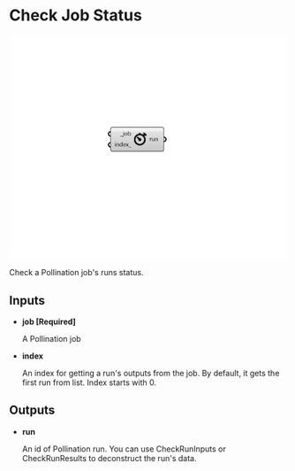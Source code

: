 # Check Job Status

![](../../.gitbook/assets/Check_Job_Status.png)

Check a Pollination job's runs status.

## Inputs

* **job \[Required\]**

  A Pollination job 

* **index**

  An index for getting a run's outputs from the job. By default, it gets the first run from list. Index starts with 0. 

## Outputs

* **run**

  An id of Pollination run. You can use CheckRunInputs or CheckRunResults to deconstruct the run's data. 

